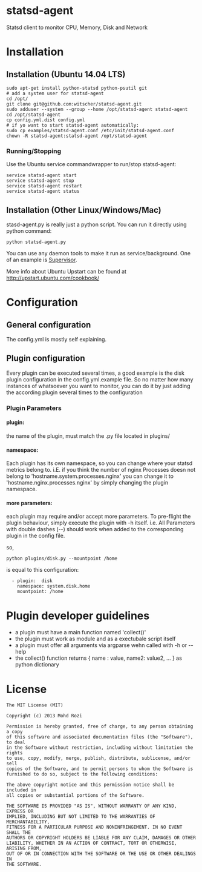 statsd-agent
============

Statsd client to monitor CPU, Memory, Disk and Network

Installation
============

## Installation (Ubuntu 14.04 LTS)

```
sudo apt-get install python-statsd python-psutil git
# add a system user for statsd-agent
cd /opt/
git clone git@github.com:witscher/statsd-agent.git
sudo adduser --system --group --home /opt/statsd-agent statsd-agent
cd /opt/statsd-agent
cp config.yml.dist config.yml
# if yo want to start statsd-agent automatically:
sudo cp examples/statsd-agent.conf /etc/init/statsd-agent.conf
chown -R statsd-agent:statsd-agent /opt/statsd-agent
```

### Running/Stopping 
Use the Ubuntu service commandwrapper to run/stop statsd-agent:

```
service statsd-agent start
service statsd-agent stop
service statsd-agent restart
service statsd-agent status
```


## Installation (Other Linux/Windows/Mac)
stasd-agent.py is really just a python script. You can run it directly using python command:
```
python statsd-agent.py
```

You can use any daemon tools to make it run as service/background. One of an example is [Supervisor](http://supervisord.org/).


More info about Ubuntu Upstart can be found at http://upstart.ubuntu.com/cookbook/


Configuration
============

## General configuration
The config.yml is mostly self explaining.

## Plugin configuration 

Every plugin can be executed several times, a good example is the disk plugin configuration in the config.yml.example file.
So no matter how many instances of whatsoever you want to monitor, you can do it by just adding the according plugin several times to the configuration

### Plugin Parameters

#### plugin:

the name of the plugin, must match the <plugin>.py file located in plugins/


#### namespace:

Each plugin has its own namespace, so you can change where your statsd metrics belong to.
i.E. if you think the number of nginx Processes doesn not belong to
'hostname.system.processes.nginx' you can change it to 'hostname.nginx.processes.nginx' by simply changing the plugin namespace.


#### more parameters:

each plugin may require and/or accept more parameters. To pre-flight the plugin behaviour, simply execute the plugin with -h itself. i.e. All Parameters with double dashes (--) should work when added to the corresponding plugin in the config file.

so,

```
python plugins/disk.py --mountpoint /home
```

is equal to this configuration:

```
  - plugin:  disk
    namespace: system.disk.home
    mountpoint: /home
```

Plugin developer guidelines
============

* a plugin must have a main function named 'collect()'
* the plugin must work as module and as a exectubale script itself
* a plugin must offer all arguments via argparse wehn called with -h or --help
* the collect() function returns { name : value, name2: value2, ... }  as python  dictionary



License
============

    The MIT License (MIT)
    
    Copyright (c) 2013 Mohd Rozi
    
    Permission is hereby granted, free of charge, to any person obtaining a copy
    of this software and associated documentation files (the "Software"), to deal
    in the Software without restriction, including without limitation the rights
    to use, copy, modify, merge, publish, distribute, sublicense, and/or sell
    copies of the Software, and to permit persons to whom the Software is
    furnished to do so, subject to the following conditions:
    
    The above copyright notice and this permission notice shall be included in
    all copies or substantial portions of the Software.
    
    THE SOFTWARE IS PROVIDED "AS IS", WITHOUT WARRANTY OF ANY KIND, EXPRESS OR
    IMPLIED, INCLUDING BUT NOT LIMITED TO THE WARRANTIES OF MERCHANTABILITY,
    FITNESS FOR A PARTICULAR PURPOSE AND NONINFRINGEMENT. IN NO EVENT SHALL THE
    AUTHORS OR COPYRIGHT HOLDERS BE LIABLE FOR ANY CLAIM, DAMAGES OR OTHER
    LIABILITY, WHETHER IN AN ACTION OF CONTRACT, TORT OR OTHERWISE, ARISING FROM,
    OUT OF OR IN CONNECTION WITH THE SOFTWARE OR THE USE OR OTHER DEALINGS IN
    THE SOFTWARE.
